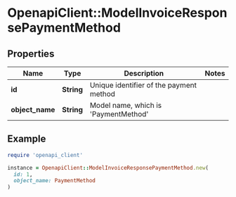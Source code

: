 # OpenapiClient::ModelInvoiceResponsePaymentMethod

## Properties

| Name | Type | Description | Notes |
| ---- | ---- | ----------- | ----- |
| **id** | **String** | Unique identifier of the payment method |  |
| **object_name** | **String** | Model name, which is &#39;PaymentMethod&#39; |  |

## Example

```ruby
require 'openapi_client'

instance = OpenapiClient::ModelInvoiceResponsePaymentMethod.new(
  id: 1,
  object_name: PaymentMethod
)
```


